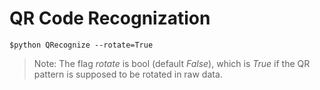 # QR Code Recognization

```
$python QRecognize --rotate=True
```

> Note:
> The flag *rotate* is bool (default *False*), which is *True* if the QR pattern is supposed to be rotated in raw data.
